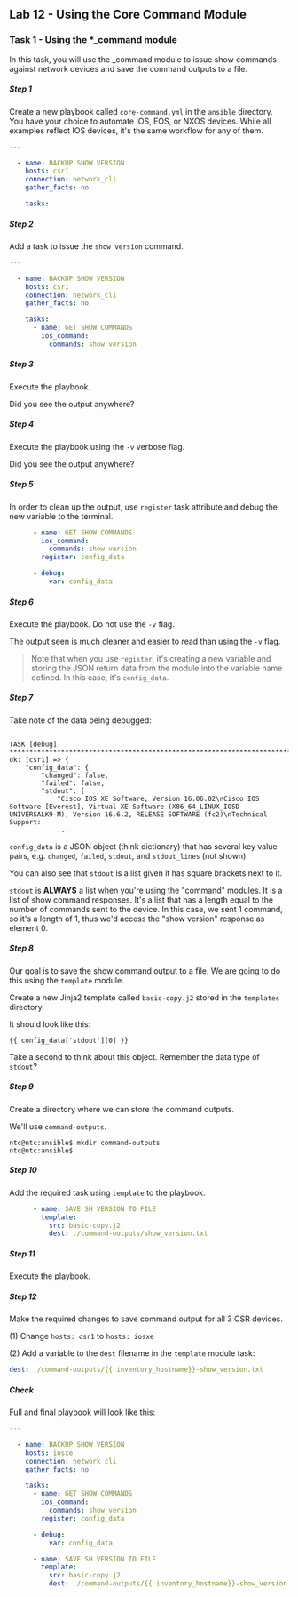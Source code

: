 ## Lab 12 - Using the Core Command Module

### Task 1 - Using the *_command module 

In this task, you will use the _command module to issue show commands against network devices and save the command outputs to a file.

##### Step 1

Create a new playbook called `core-command.yml` in the `ansible` directory.  You have your choice to automate IOS, EOS, or NXOS devices.  While all examples reflect IOS devices, it's the same workflow for any of them.


```yaml
---

  - name: BACKUP SHOW VERSION
    hosts: csr1
    connection: network_cli
    gather_facts: no

    tasks:

```

##### Step 2

Add a task to issue the `show version` command.

```yaml
---

  - name: BACKUP SHOW VERSION
    hosts: csr1
    connection: network_cli
    gather_facts: no

    tasks:
      - name: GET SHOW COMMANDS
        ios_command:
          commands: show version

```

##### Step 3

Execute the playbook.

Did you see the output anywhere?

##### Step 4

Execute the playbook using the `-v` verbose flag.

Did you see the output anywhere?

##### Step 5

In order to clean up the output, use `register` task attribute and debug the new variable to the terminal.

```yaml
      - name: GET SHOW COMMANDS
        ios_command:
          commands: show version
        register: config_data

      - debug:
          var: config_data 
```

##### Step 6

Execute the playbook.  Do not use the `-v` flag.

The output seen is much cleaner and easier to read than using the `-v` flag.

> Note that when you use `register`, it's creating a new variable and storing the JSON return data from the module into the variable name defined.  In this case, it's `config_data`.

##### Step 7

Take note of the data being debugged:

```

TASK [debug] ************************************************************************
ok: [csr1] => {
    "config_data": {
        "changed": false, 
        "failed": false, 
        "stdout": [
            "Cisco IOS XE Software, Version 16.06.02\nCisco IOS Software [Everest], Virtual XE Software (X86_64_LINUX_IOSD-UNIVERSALK9-M), Version 16.6.2, RELEASE SOFTWARE (fc2)\nTechnical Support:
            ...
```

`config_data` is a JSON object (think dictionary) that has several key value pairs, e.g. `changed`, `failed`, `stdout`, and `stdout_lines` (not shown).

You can also see that `stdout` is a list given it has square brackets next to it.  

`stdout` is **ALWAYS** a list when you're using the "command" modules.  It is a list of show command responses.  It's a list that has a length equal to the number of commands sent to the device.  In this case, we sent 1 command, so it's a length of 1, thus we'd access the "show version" response as element 0.

##### Step 8

Our goal is to save the show command output to a file.  We are going to do this using the `template` module.

Create a new Jinja2 template called `basic-copy.j2` stored in the `templates` directory.  

It should look like this:

```
{{ config_data['stdout'][0] }}
```

Take a second to think about this object.  Remember the data type of `stdout`?

##### Step 9

Create a directory where we can store the command outputs.  

We'll use `command-outputs`.

```
ntc@ntc:ansible$ mkdir command-outputs
ntc@ntc:ansible$
```

##### Step 10

Add the required task using `template` to the playbook.

```yaml
      - name: SAVE SH VERSION TO FILE
        template: 
          src: basic-copy.j2
          dest: ./command-outputs/show_version.txt
```

##### Step 11

Execute the playbook.

##### Step 12

Make the required changes to save command output for all 3 CSR devices.

(1) Change `hosts: csr1` to `hosts: iosxe`


(2) Add a variable to the `dest` filename in the `template` module task:

```yaml
dest: ./command-outputs/{{ inventory_hostname}}-show_version.txt
```

##### Check

Full and final playbook will look like this:

```yaml
---

  - name: BACKUP SHOW VERSION
    hosts: iosxe
    connection: network_cli
    gather_facts: no

    tasks:
      - name: GET SHOW COMMANDS
        ios_command:
          commands: show version
        register: config_data

      - debug:
          var: config_data

      - name: SAVE SH VERSION TO FILE
        template:
          src: basic-copy.j2
          dest: ./command-outputs/{{ inventory_hostname}}-show_version.txt
```